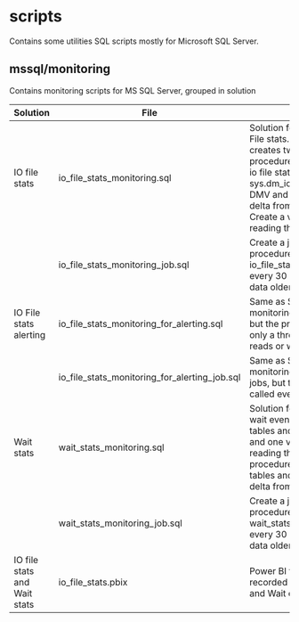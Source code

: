 # scripts
Contains some utilities SQL scripts mostly for Microsoft SQL Server.

## mssql/monitoring
Contains monitoring scripts for MS SQL Server, grouped in solution

|Solution|File|Usage|
|--------|----|-----|
|IO file stats|io_file_stats_monitoring.sql|Solution for monitoring IO File stats. This script creates two tables and a procedure to records the io file stats from sys.dm_io_virutal_file_stats DMV and calculates the delta from last record. Create a view to help reading the data|
||io_file_stats_monitoring_job.sql|Create a job calling the procedure in io_file_stats_monitoring.sql every 30 min and purge data older than 1 month|
|IO File stats alerting|io_file_stats_monitoring_for_alerting.sql|Same as Solution for monitoring IO File stats, but the procedure records only a threshold in IO reads or writes is passed|
||io_file_stats_monitoring_for_alerting_job.sql|Same as Solution for monitoring IO File stats jobs, but the procedure is called every 5 min|
|Wait stats|wait_stats_monitoring.sql|Solution for monitoring wait events. Create two tables and one procedure and one view to help reading the data. The procedures records in the tables and calculate the delta from previous record|
||wait_stats_monitoring_job.sql|Create a job calling the procedure in wait_stats_monitoring.sql every 30 min and purge data older than 1 month|
|IO file stats and Wait stats|io_file_stats.pbix|Power BI to visualize the recorded data (IO file stats and Wait events)|

